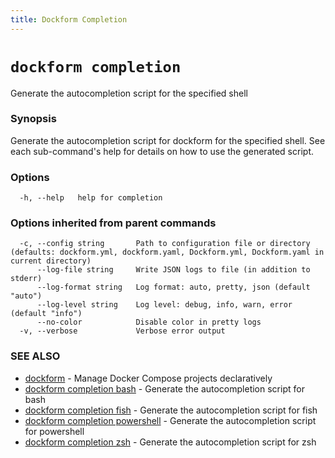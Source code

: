 ```yaml
---
title: Dockform Completion
---
```


# `dockform completion`

Generate the autocompletion script for the specified shell

### Synopsis

Generate the autocompletion script for dockform for the specified shell.
See each sub-command's help for details on how to use the generated script.


### Options

```
  -h, --help   help for completion
```

### Options inherited from parent commands

```
  -c, --config string       Path to configuration file or directory (defaults: dockform.yml, dockform.yaml, Dockform.yml, Dockform.yaml in current directory)
      --log-file string     Write JSON logs to file (in addition to stderr)
      --log-format string   Log format: auto, pretty, json (default "auto")
      --log-level string    Log level: debug, info, warn, error (default "info")
      --no-color            Disable color in pretty logs
  -v, --verbose             Verbose error output
```

### SEE ALSO

* [dockform](/cli/dockform)	 - Manage Docker Compose projects declaratively
* [dockform completion bash](/cli/dockform_completion_bash)	 - Generate the autocompletion script for bash
* [dockform completion fish](/cli/dockform_completion_fish)	 - Generate the autocompletion script for fish
* [dockform completion powershell](/cli/dockform_completion_powershell)	 - Generate the autocompletion script for powershell
* [dockform completion zsh](/cli/dockform_completion_zsh)	 - Generate the autocompletion script for zsh

